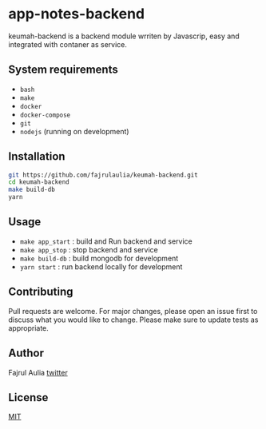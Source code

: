 # app-notes-backend
keumah-backend is a backend module wrriten by Javascrip, easy and integrated with contaner as service.

## System requirements
  - `bash`
  - `make`
  - `docker`
  - `docker-compose`
  - `git`
  - `nodejs` (running on development)

## Installation  
```bash
git https://github.com/fajrulaulia/keumah-backend.git
cd keumah-backend
make build-db
yarn
```

## Usage
- `make app_start` : build and Run backend and service
- `make app_stop`  : stop backend and service 
- `make build-db`  : build mongodb for development
- `yarn start`     : run backend locally for development

## Contributing
Pull requests are welcome. For major changes, please open an issue first to discuss what you would like to change.
Please make sure to update tests as appropriate.

## Author
Fajrul Aulia
[twitter](https://twitter.com/fajrulaulia_)

## License
[MIT](https://choosealicense.com/licenses/mit/)


